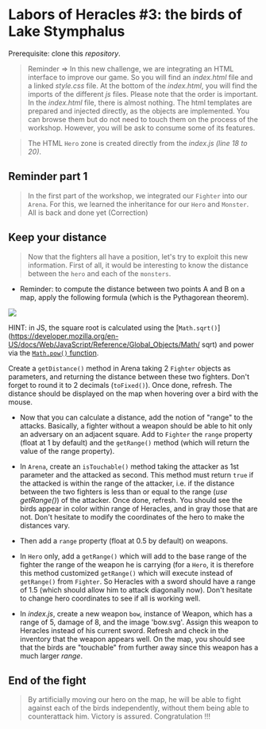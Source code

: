 # Labors of Heracles #3: the birds of Lake Stymphalus
 
Prerequisite: clone this *repository*.

> Reminder => In this new challenge, we are integrating an HTML interface to improve our game.
So you will find an *index.html* file and a linked *style.css* file. At the bottom of the *index.html*, you will find the imports of the different *js* files. Please note that the order is important.
In the *index.html* file, there is almost nothing. The html templates are prepared and injected directly, as the objects are implemented. You can browse them but do not need to touch them on the process of the workshop. However, you will be ask to consume some of its features.

> The HTML `Hero` zone is created directly from the *index.js (line 18 to 20)*.

## Reminder part 1

> In the first part of the workshop, we integrated our `Fighter` into our `Arena`. For this, we learned the inheritance for our `Hero` and `Monster`. All is back and done yet (Correction)

## Keep your distance

> Now that the fighters all have a position, let's try to exploit this new information. First of all, it would be interesting to know the distance between the `hero` and each of the `monsters`.

- Reminder: to compute the distance between two points A and B on a map, apply the following formula (which is the Pythagorean theorem).

![](https://wikimedia.org/api/rest_v1/media/math/render/png/b337eb9100bc60a3125751271848230ad2a0d447)

HINT: in JS, the square root is calculated using the [`Math.sqrt()`](https://developer.mozilla.org/en-US/docs/Web/JavaScript/Reference/Global_Objects/Math/ sqrt) and power via the [`Math.pow()` function](https://developer.mozilla.org/en-US/docs/Web/JavaScript/Reference/Global_Objects/Math/pow).

Create a `getDistance()` method in Arena taking 2 `Fighter` objects as parameters, and returning the distance between these two fighters. Don't forget to round it to 2 decimals (`toFixed()`). Once done, refresh. The distance should be displayed on the map when hovering over a bird with the mouse.

- Now that you can calculate a distance, add the notion of "range" to the attacks. Basically, a fighter without a weapon should be able to hit only an adversary on an adjacent square. Add to `Fighter` the `range` property (float at 1 by default) and the `getRange()` method (which will return the value of the range property).

- In `Arena`, create an `isTouchable()` method taking the attacker as 1st parameter and the attacked as second. This method must return `true` if the attacked is within the range of the attacker, i.e. if the distance between the two fighters is less than or equal to the range (*use getRange()*) of the attacker. Once done, refresh. You should see the birds appear in color within range of Heracles, and in gray those that are not. Don't hesitate to modify the coordinates of the hero to make the distances vary.

- Then add a `range` property (float at 0.5 by default) on weapons.

- In `Hero` only, add a `getRange()` which will add to the base range of the fighter the range of the weapon he is carrying (for a `Hero`, it is therefore this method customized `getRange()` which will execute instead of `getRange()` from `Fighter`. So Heracles with a sword should have a range of 1.5 (which should allow him to attack diagonally now). Don't hesitate to change hero coordinates to see if all is working well.

- In *index.js*, create a new weapon `bow`, instance of Weapon, which has a range of 5, damage of 8, and the image 'bow.svg'. Assign this weapon to Heracles instead of his current sword. Refresh and check in the inventory that the weapon appears well.
On the map, you should see that the birds are "touchable" from further away since this weapon has a much larger *range*.

## End of the fight
> By artificially moving our hero on the map, he will be able to fight against each of the birds independently, without them being able to counterattack him. Victory is assured. Congratulation !!!
